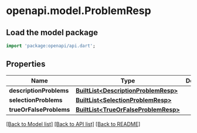 # openapi.model.ProblemResp

## Load the model package
```dart
import 'package:openapi/api.dart';
```

## Properties
Name | Type | Description | Notes
------------ | ------------- | ------------- | -------------
**descriptionProblems** | [**BuiltList&lt;DescriptionProblemResp&gt;**](DescriptionProblemResp.md) |  | 
**selectionProblems** | [**BuiltList&lt;SelectionProblemResp&gt;**](SelectionProblemResp.md) |  | 
**trueOrFalseProblems** | [**BuiltList&lt;TrueOrFalseProblemResp&gt;**](TrueOrFalseProblemResp.md) |  | 

[[Back to Model list]](../README.md#documentation-for-models) [[Back to API list]](../README.md#documentation-for-api-endpoints) [[Back to README]](../README.md)


